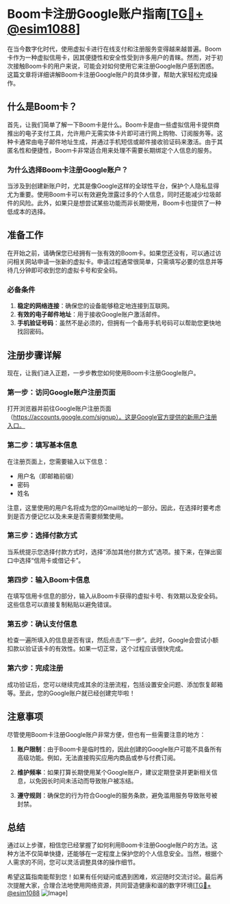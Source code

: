 # Boom卡注册Google账户指南[[TG💪+ @esim1088](https://t.me/s/esim1088)]

在当今数字化时代，使用虚拟卡进行在线支付和注册服务变得越来越普遍。Boom卡作为一种虚拟信用卡，因其便捷性和安全性受到许多用户的青睐。然而，对于初次接触Boom卡的用户来说，可能会对如何使用它来注册Google账户感到困惑。这篇文章将详细讲解Boom卡注册Google账户的具体步骤，帮助大家轻松完成操作。

## 什么是Boom卡？

首先，让我们简单了解一下Boom卡是什么。Boom卡是由一些虚拟信用卡提供商推出的电子支付工具，允许用户无需实体卡片即可进行网上购物、订阅服务等。这种卡通常由电子邮件地址生成，并通过手机短信或邮件接收验证码来激活。由于其匿名性和便捷性，Boom卡非常适合用来处理不需要长期绑定个人信息的服务。

### 为什么选择Boom卡注册Google账户？

当涉及到创建新账户时，尤其是像Google这样的全球性平台，保护个人隐私显得尤为重要。使用Boom卡可以有效避免泄露过多的个人信息，同时还能减少垃圾邮件的风险。此外，如果只是想尝试某些功能而非长期使用，Boom卡也提供了一种低成本的选择。

## 准备工作

在开始之前，请确保您已经拥有一张有效的Boom卡。如果您还没有，可以通过访问相关网站申请一张新的虚拟卡。申请过程通常很简单，只需填写必要的信息并等待几分钟即可收到您的虚拟卡号和安全码。

### 必备条件

1. **稳定的网络连接**：确保您的设备能够稳定地连接到互联网。
2. **有效的电子邮件地址**：用于接收Google账户激活邮件。
3. **手机验证号码**：虽然不是必须的，但拥有一个备用手机号码可以帮助您更快地找回密码。

## 注册步骤详解

现在，让我们进入正题，一步步教您如何使用Boom卡注册Google账户。

### 第一步：访问Google账户注册页面

打开浏览器并前往Google账户注册页面（https://accounts.google.com/signup）。这是Google官方提供的新用户注册入口。

### 第二步：填写基本信息

在注册页面上，您需要输入以下信息：
- 用户名（即邮箱前缀）
- 密码
- 姓名

注意，这里使用的用户名将成为您的Gmail地址的一部分。因此，在选择时要考虑到是否方便记忆以及未来是否需要频繁使用。

### 第三步：选择付款方式

当系统提示您选择付款方式时，选择“添加其他付款方式”选项。接下来，在弹出窗口中选择“信用卡或借记卡”。

### 第四步：输入Boom卡信息

在填写信用卡信息的部分，输入从Boom卡获得的虚拟卡号、有效期以及安全码。这些信息可以直接复制粘贴以避免错误。

### 第五步：确认支付信息

检查一遍所填入的信息是否有误，然后点击“下一步”。此时，Google会尝试小额扣款以验证该卡的有效性。如果一切正常，这个过程应该很快完成。

### 第六步：完成注册

成功验证后，您可以继续完成其余的注册流程，包括设置安全问题、添加恢复邮箱等。至此，您的Google账户就已经创建完毕啦！

## 注意事项

尽管使用Boom卡注册Google账户非常方便，但也有一些需要注意的地方：

1. **账户限制**：由于Boom卡是临时性的，因此创建的Google账户可能不具备所有高级功能。例如，无法直接购买应用内商品或参与付费订阅。
   
2. **维护频率**：如果打算长期使用某个Google账户，建议定期登录并更新相关信息，以免因长时间未活动而导致账户被冻结。

3. **遵守规则**：确保您的行为符合Google的服务条款，避免滥用服务导致账号被封禁。

## 总结

通过以上步骤，相信您已经掌握了如何利用Boom卡注册Google账户的方法。这种方法不仅简单快捷，还能够在一定程度上保护您的个人信息安全。当然，根据个人需求的不同，您可以灵活调整具体的操作细节。

希望这篇指南能帮到您！如果有任何疑问或遇到困难，欢迎随时交流讨论。最后再次提醒大家，合理合法地使用网络资源，共同营造健康和谐的数字环境[[TG💪+ @esim1088](https://t.me/s/esim1088) ![Image](https://i.postimg.cc/4NQfJmqS/Snipaste-2025-05-13-00-14-12.png)]